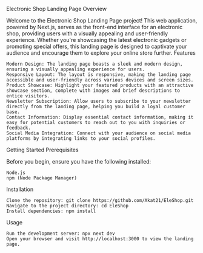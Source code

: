 Electronic Shop Landing Page
Overview

Welcome to the Electronic Shop Landing Page project! This web application, powered by Next.js, serves as the front-end interface for an electronic shop, providing users with a visually appealing and user-friendly experience. Whether you're showcasing the latest electronic gadgets or promoting special offers, this landing page is designed to captivate your audience and encourage them to explore your online store further.
Features

    Modern Design: The landing page boasts a sleek and modern design, ensuring a visually appealing experience for users.
    Responsive Layout: The layout is responsive, making the landing page accessible and user-friendly across various devices and screen sizes.
    Product Showcase: Highlight your featured products with an attractive showcase section, complete with images and brief descriptions to entice visitors.
    Newsletter Subscription: Allow users to subscribe to your newsletter directly from the landing page, helping you build a loyal customer base.
    Contact Information: Display essential contact information, making it easy for potential customers to reach out to you with inquiries or feedback.
    Social Media Integration: Connect with your audience on social media platforms by integrating links to your social profiles.

Getting Started
Prerequisites

Before you begin, ensure you have the following installed:

    Node.js
    npm (Node Package Manager)

Installation

    Clone the repository: git clone https://github.com/Akat21/EleShop.git
    Navigate to the project directory: cd EleShop
    Install dependencies: npm install

Usage

    Run the development server: npx next dev
    Open your browser and visit http://localhost:3000 to view the landing page.


